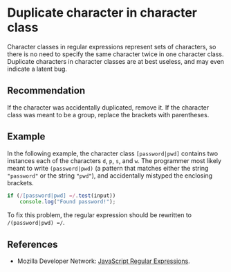 # Duplicate character in character class
Character classes in regular expressions represent sets of characters, so there is no need to specify the same character twice in one character class. Duplicate characters in character classes are at best useless, and may even indicate a latent bug.


## Recommendation
If the character was accidentally duplicated, remove it. If the character class was meant to be a group, replace the brackets with parentheses.


## Example
In the following example, the character class `[password|pwd]` contains two instances each of the characters `d`, `p`, `s`, and `w`. The programmer most likely meant to write `(password|pwd)` (a pattern that matches either the string `"password"` or the string `"pwd"`), and accidentally mistyped the enclosing brackets.


```javascript
if (/[password|pwd] =/.test(input))
	console.log("Found password!");
```
To fix this problem, the regular expression should be rewritten to `/(password|pwd) =/`.


## References
* Mozilla Developer Network: [JavaScript Regular Expressions](https://developer.mozilla.org/en-US/docs/Web/JavaScript/Guide/Regular_Expressions).
